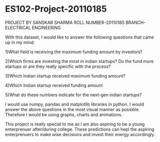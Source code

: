 # ES102-Project-20110185

PROJECT BY SANSKAR SHARMA
ROLL NUMBER-20110185
BRANCH-ELECTRICAL ENGINEERING

With this dataset, I would like to answer the following questions that came up in my mind:

1)What field is receiving the maximum funding amount by investors?

2)Which firms are investing the most in indian startups? Do the fund more startups or are they really specific with the process?

3)Which Indian startup received maximum funding amount?

4)Which Indian startup received funding amount 

5)What do these numbers indicate for the next-gen indian startups?

I would use numpy, pandas and matplotlib libraries in python. I would answer the above questions in the most visual manner as possible. Therefore I would 
be using graphs, charts and animations.

This project is really special to me as I am also aspiring to be a young enterprenuer after/during college. These predictions can hepl the aspiring 
enterprenuers to make wise decisions and invest their energy accordingly. 

